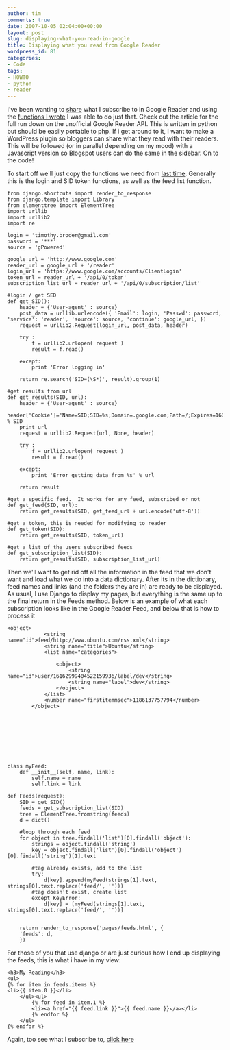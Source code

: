 ```yaml
---
author: tim
comments: true
date: 2007-10-05 02:04:00+00:00
layout: post
slug: displaying-what-you-read-in-google
title: Displaying what you read from Google Reader
wordpress_id: 81
categories:
- Code
tags:
- HOWTO
- python
- reader
---
```


I've been wanting to [share](http://www.gpowered.net/g/feeds/) what I subscribe to in Google Reader and using the [functions I wrote](http://gpowered.blogspot.com/2007/08/google-reader-api-functions.html) I was able to do just that.  Check out the article for the full run down on the unofficial Google Reader API.  This is written in python but should be easily portable to php.  If i get around to it, I want to make a WordPress plugin so bloggers can share what they read with their readers.  This will be followed (or in parallel depending on my mood) with a Javascript version so Blogspot users can do the same in the sidebar.  On to the code!  
  


To start off we'll just copy the functions we need from [last time](http://gpowered.blogspot.com/2007/08/google-reader-api-functions.html).  Generally this is the login and SID token functions, as well as the feed list function.
  
  


    
    
    from django.shortcuts import render_to_response
    from django.template import Library
    from elementtree import ElementTree   
    import urllib
    import urllib2
    import re
    
    login = 'timothy.broder@gmail.com'
    password = '***'
    source = 'gPowered'
    
    google_url = 'http://www.google.com'
    reader_url = google_url + '/reader'
    login_url = 'https://www.google.com/accounts/ClientLogin'
    token_url = reader_url + '/api/0/token'
    subscription_list_url = reader_url + '/api/0/subscription/list'
    
    #login / get SED
    def get_SID():
        header = {'User-agent' : source}
        post_data = urllib.urlencode({ 'Email': login, 'Passwd': password, 'service': 'reader', 'source': source, 'continue': google_url, })
        request = urllib2.Request(login_url, post_data, header)
       
        try :
            f = urllib2.urlopen( request )
            result = f.read()
       
        except:
            print 'Error logging in'
           
        return re.search('SID=(\S*)', result).group(1)
    
    #get results from url
    def get_results(SID, url):
        header = {'User-agent' : source}
        header['Cookie']='Name=SID;SID=%s;Domain=.google.com;Path=/;Expires=160000000000' % SID
        print url
        request = urllib2.Request(url, None, header)
       
        try :
            f = urllib2.urlopen( request )
            result = f.read()
       
        except:
            print 'Error getting data from %s' % url
       
        return result
    
    #get a specific feed.  It works for any feed, subscribed or not
    def get_feed(SID, url):
        return get_results(SID, get_feed_url + url.encode('utf-8'))
       
    #get a token, this is needed for modifying to reader
    def get_token(SID):
        return get_results(SID, token_url)
    
    #get a list of the users subscribed feeds
    def get_subscription_list(SID):
        return get_results(SID, subscription_list_url)
    



  
  


Then we'll want to get rid off all the information in the feed that we don't want and load what we do into a data dictionary.  After its in the dictionary, feed names and links (and the folders they are in) are ready to be displayed.  As usual, I use Django to display my pages, but everything is the same up to the final return in the Feeds method.  Below is an example of what each subscription looks like in the Google Reader Feed, and below that is how to process it  
  



    
    
    
    <object>
                <string name="id">feed/http://www.ubuntu.com/rss.xml</string>
                <string name="title">Ubuntu</string>
                <list name="categories">
    
                    <object>
                        <string name="id">user/16162999404522159936/label/dev</string>
                        <string name="label">dev</string>
                    </object>
                </list>
                <number name="firstitemmsec">1186137757794</number>
            </object>
    
    
    

  
  

    
    
    class myFeed:
        def __init__(self, name, link):
            self.name = name
            self.link = link
    
    def Feeds(request):
        SID = get_SID()
        feeds = get_subscription_list(SID)
        tree = ElementTree.fromstring(feeds)
        d = dict()   
    
        #loop through each feed   
        for object in tree.findall('list')[0].findall('object'):
            strings = object.findall('string')
            key = object.findall('list')[0].findall('object')[0].findall('string')[1].text
           
            #tag already exists, add to the list
            try:
                d[key].append(myFeed(strings[1].text, strings[0].text.replace('feed/', '')))
            #tag doesn't exist, create list
            except KeyError:
                d[key] = [myFeed(strings[1].text, strings[0].text.replace('feed/', ''))]
    
           
        return render_to_response('pages/feeds.html', {
        'feeds': d,
        })
    



  
  


For those of you that use django or are just curious how I end up displaying the feeds, this is what i have in my view:  
  



    
    
    <h3>My Reading</h3>
    <ul>
    {% for item in feeds.items %}
    <li>{{ item.0 }}</li>
        </ul><ul>
            {% for feed in item.1 %}
            <li><a href="{{ feed.link }}">{{ feed.name }}</a></li>
            {% endfor %}   
        </ul>
    {% endfor %}
    
    


  
  


Again, too see what I subscribe to, [click here](http://www.gpowered.net/g/feeds/)
